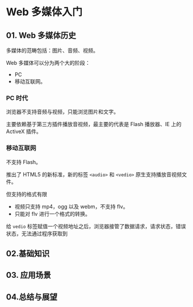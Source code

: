 # Web 多媒体入门

## 01. Web 多媒体历史

多媒体的范畴包括：图片、音频、视频。

Web 多媒体可以分为两个大的阶段：

- PC
- 移动互联网。

### PC 时代

浏览器不支持音频与视频，只能浏览图片和文字。

主要依赖基于第三方插件播放音视频，最主要的代表是 Flash 播放器、IE 上的 ActiveX 插件。

### 移动互联网

不支持 Flash。

推出了 HTML5 的新标准，新的标签 `<audio>` 和 `<vedio>` 原生支持播放音视频文件。

但支持的格式有限

- 视频只支持 mp4，ogg 以及 webm，不支持 flv。
- 只能对 flv 进行一个格式的转换。

给 `vedio` 标签赋值一个视频地址之后，浏览器接管了数据请求，请求状态，错误状态，无法通过程序获取到

## 02.基础知识

## 03. 应用场景

## 04.总结与展望

